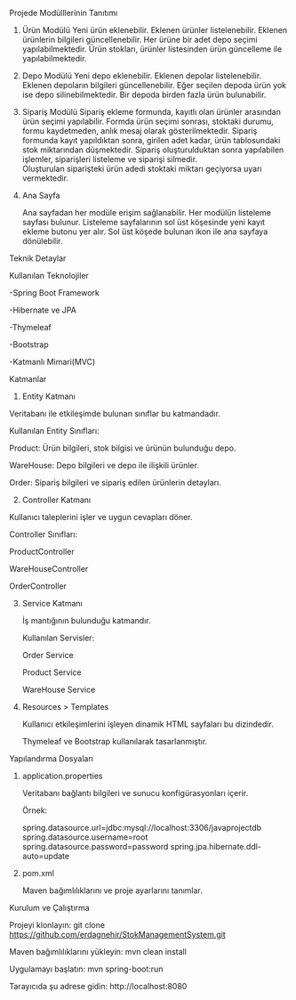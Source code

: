 Projede Modülllerinin Tanıtımı

1) Ürün Modülü
   Yeni ürün eklenebilir.
   Eklenen ürünler listelenebilir.
   Eklenen ürünlerin bilgileri güncellenebilir.
   Her ürüne bir adet depo seçimi yapılabilmektedir.
   Ürün stokları, ürünler listesinden ürün güncelleme ile yapılabilmektedir.

2) Depo Modülü
   Yeni depo eklenebilir.
   Eklenen depolar listelenebilir.
   Eklenen depoların bilgileri güncellenebilir.
   Eğer seçilen depoda ürün yok ise depo silinebilmektedir.
   Bir depoda birden fazla ürün bulunabilir.

3) Sipariş Modülü
   Sipariş ekleme formunda, kayıtlı olan ürünler arasından ürün seçimi yapılabilir.
   Formda ürün seçimi sonrası, stoktaki durumu, formu kaydetmeden, anlık mesaj olarak gösterilmektedir.
   Sipariş formunda kayıt yapıldıktan sonra, girilen adet kadar, ürün tablosundaki stok miktarından düşmektedir.
   Sipariş oluşturulduktan sonra yapılabilen işlemler, siparişleri listeleme ve siparişi silmedir.  
   Oluşturulan siparişteki ürün adedi stoktaki miktarı geçiyorsa uyarı vermektedir.

4) Ana Sayfa

   Ana sayfadan her modüle erişim sağlanabilir.
   Her modülün listeleme sayfası bulunur.
   Listeleme sayfalarının sol üst köşesinde yeni kayıt ekleme butonu yer alır.
   Sol üst köşede bulunan ikon ile ana sayfaya dönülebilir.

Teknik Detaylar

Kullanılan Teknolojiler

  -Spring Boot Framework

  -Hibernate ve JPA

  -Thymeleaf

  -Bootstrap

  -Katmanlı Mimari(MVC)

Katmanlar

1. Entity Katmanı

  Veritabanı ile etkileşimde bulunan sınıflar bu katmandadır.

  Kullanılan Entity Sınıfları:

   Product: Ürün bilgileri, stok bilgisi ve ürünün bulunduğu depo.

   WareHouse: Depo bilgileri ve depo ile ilişkili ürünler.

   Order: Sipariş bilgileri ve sipariş edilen ürünlerin detayları.

2. Controller Katmanı

  Kullanıcı taleplerini işler ve uygun cevapları döner.

  Controller Sınıfları:

   ProductController

   WareHouseController

   OrderController

3. Service Katmanı

   İş mantığının bulunduğu katmandır.

   Kullanılan Servisler:

   Order Service
   
   Product Service
   
   WareHouse Service

4. Resources > Templates

   Kullanıcı etkileşimlerini işleyen dinamik HTML sayfaları bu dizindedir.

   Thymeleaf ve Bootstrap kullanılarak tasarlanmıştır.

Yapılandırma Dosyaları

1. application.properties

   Veritabanı bağlantı bilgileri ve sunucu konfigürasyonları içerir.

   Örnek:

   spring.datasource.url=jdbc:mysql://localhost:3306/javaprojectdb
   spring.datasource.username=root
   spring.datasource.password=password
   spring.jpa.hibernate.ddl-auto=update

2. pom.xml

   Maven bağımlılıklarını ve proje ayarlarını tanımlar.

Kurulum ve Çalıştırma

   Projeyi klonlayın: git clone https://github.com/erdagnehir/StokManagementSystem.git

Maven bağımlılıklarını yükleyin: mvn clean install

Uygulamayı başlatın: mvn spring-boot:run

Tarayıcıda şu adrese gidin: http://localhost:8080
